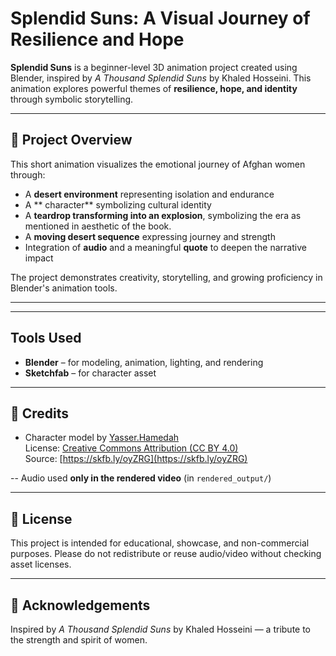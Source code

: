 # Splendid Suns: A Visual Journey of Resilience and Hope

**Splendid Suns** is a beginner-level 3D animation project created using Blender, inspired by *A Thousand Splendid Suns* by Khaled Hosseini. This animation explores powerful themes of **resilience, hope, and identity** through symbolic storytelling.

---

## 🌟 Project Overview

This short animation visualizes the emotional journey of Afghan women through:
- A **desert environment** representing isolation and endurance
- A ** character** symbolizing cultural identity
- A **teardrop transforming into an explosion**, symbolizing the  era as mentioned in aesthetic of the book.
- A **moving desert sequence** expressing journey and strength
- Integration of **audio** and a meaningful **quote** to deepen the narrative impact

The project demonstrates creativity, storytelling, and growing proficiency in Blender's animation tools.

---
---

##  Tools Used

- **Blender** – for modeling, animation, lighting, and rendering
- **Sketchfab** – for character asset


---

## 📢 Credits

- Character model by [Yasser.Hamedah](https://sketchfab.com/Yasser.Hamedah)  
  License: [Creative Commons Attribution (CC BY 4.0)](https://creativecommons.org/licenses/by/4.0/)  
  Source: [https://skfb.ly/oyZRG](https://skfb.ly/oyZRG)

-- Audio used **only in the rendered video** (in `rendered_output/`)

---

## 📌 License

This project is intended for educational, showcase, and non-commercial purposes. Please do not redistribute or reuse audio/video without checking asset licenses.

---

## 🙌 Acknowledgements

Inspired by *A Thousand Splendid Suns* by Khaled Hosseini — a tribute to the strength and spirit of  women.

